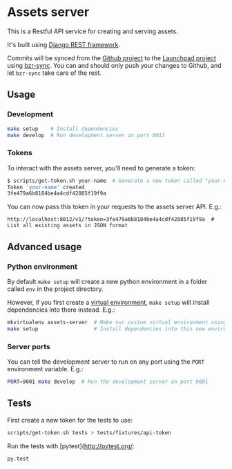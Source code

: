 Assets server
===

This is a Restful API service for creating and serving assets.

It's built using [Django REST framework](http://www.django-rest-framework.org/).

Commits will be synced from the [Github project](https://github.com/CanonicalLtd/assets-server) to the [Launchpad project](https://launchpad.net/assets-server) using [bzr-sync](https://wiki.canonical.com/ProjectsSyncedFromGitToBzr). You can and should only push your changes to Github, and let `bzr-sync` take care of the rest.

Usage
---

### Development

``` bash
make setup    # Install dependencies
make develop  # Run development server on port 8012
```

### Tokens

To interact with the assets server, you'll need to generate a token:

``` bash
$ scripts/get-token.sh your-name  # Generate a new token called "your-name"
Token 'your-name' created
3fe479a6b8184be4a4cdf42085f19f9a
```

You can now pass this token in your requests to the assets server API. E.g.:

```
http://localhost:8012/v1/?token=3fe479a6b8184be4a4cdf42085f19f9a  # List all existing assets in JSON format
```

Advanced usage
---

### Python environment

By default `make setup` will create a new python environment in a folder called `env` in the project directory.

However, if you first create a [virtual environment](http://docs.python-guide.org/en/latest/dev/virtualenvs/), `make setup` will install dependencies into there instead. E.g.:

``` bash
mkvirtualenv assets-server  # Make our custom virtual environment using virtualenvwrapper
make setup                  # Install dependencies into this new environment
```

### Server ports

You can tell the development server to run on any port using the `PORT` environment variable. E.g.:

``` bash
PORT=9001 make develop  # Run the development server on port 9001
```

Tests
---

First create a new token for the tests to use:

``` bash
scripts/get-token.sh tests > tests/fixtures/api-token
```

Run the tests with [pytest](http://pytest.org/:

``` bash
py.test
```

